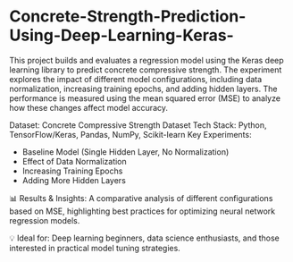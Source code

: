 # Concrete-Strength-Prediction-Using-Deep-Learning-Keras-

This project builds and evaluates a regression model using the Keras deep learning library to predict concrete compressive strength. The experiment explores the impact of different model configurations, including data normalization, increasing training epochs, and adding hidden layers. The performance is measured using the mean squared error (MSE) to analyze how these changes affect model accuracy.

Dataset: Concrete Compressive Strength Dataset
Tech Stack: Python, TensorFlow/Keras, Pandas, NumPy, Scikit-learn
Key Experiments:
- Baseline Model (Single Hidden Layer, No Normalization)
- Effect of Data Normalization
- Increasing Training Epochs
- Adding More Hidden Layers

📊 Results & Insights: A comparative analysis of different configurations based on MSE, highlighting best practices for optimizing neural network regression models.

💡 Ideal for: Deep learning beginners, data science enthusiasts, and those interested in practical model tuning strategies.
